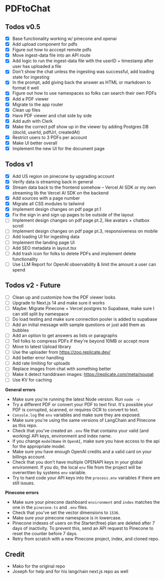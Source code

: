 # PDFtoChat

## Todos v0.5

- [x] Base functionality working w/ pinecone and openai
- [x] Add upload component for pdfs
- [x] Figure out how to acccept remote pdfs
- [x] Move ingest-data file into an API route
- [x] Add logic to run the ingest-data file with the userID + timestamp after user has uploaded a file
- [x] Don't show the chat unless the ingesting was successful, add loading state for ingesting
- [x] In the prompt, add giving back the answer as HTML or markdown to format it well
- [x] Figure out how to use namespaces so folks can search their own PDFs
- [x] Add a PDF viewer
- [x] Migrate to the app router
- [x] Clean up files
- [x] Have PDF viewer and chat side by side
- [x] Add auth with Clerk
- [x] Make the correct pdf show up in the viewer by adding Postgres DB (docId, userId, pdfUrl, createdAt)
- [x] Restrict users to 3 PDFs per account
- [x] Make UI better overall
- [x] Implement the new UI for the document page

## Todos v1

- [x] Add US region on pinecone by upgrading account
- [x] Verify data is streaming back in general
- [x] Stream data back to the frontend somehow – Vercel AI SDK or my own streaming lib the Vercel AI SDK on the backend
- [x] Add sources with a page number
- [x] Migrate all CSS modules to tailwind
- [x] Implement design changes on pdf page pt.1
- [x] Fix the sign in and sign up pages to be outside of the layout
- [ ] Implement design changes on pdf page pt.2, like avatars + chatbox scroll
- [ ] Implement design changes on pdf page pt.3, responsiveness on mobile
- [ ] Add loading UI for ingesting data
- [ ] Implement the landing page UI
- [ ] Add SEO metadata in layout.tsx
- [ ] Add trash icon for folks to delete PDFs and implement delete functionality
- [ ] Use LLM Report for OpenAI observability & limit the amount a user can spend

## Todos v2 - Future

- [ ] Clean up and customize how the PDF viewer looks
- [ ] Upgrade to Next.js 14 and make sure it works
- [ ] Maybe: Migrate Pinecone + Vercel postgres to Supabase, make sure I can still split by namespace
- [ ] Do load testing and make sure connection pooler is added to supabase
- [ ] Add an initial message with sample questions or just add them as bubbles
- [ ] Add an option to get answers as lists or paragraphs
- [ ] Tell folks to compress PDFs if they're beyond 10MB or accept more
- [ ] Move to latest Upload library
- [ ] Use the uploader from https://zoo.replicate.dev/
- [ ] Add better error handling
- [ ] Add rate limiting for uploads
- [ ] Replace images from chat with something better
- [ ] Make it detect handdrawn images: https://replicate.com/meta/nougat
- [ ] Use KV for caching

**General errors**

- Make sure you're running the latest Node version. Run `node -v`
- Try a different PDF or convert your PDF to text first. It's possible your PDF is corrupted, scanned, or requires OCR to convert to text.
- `Console.log` the `env` variables and make sure they are exposed.
- Make sure you're using the same versions of LangChain and Pinecone as this repo.
- Check that you've created an `.env` file that contains your valid (and working) API keys, environment and index name.
- If you change `modelName` in `OpenAI`, make sure you have access to the api for the appropriate model.
- Make sure you have enough OpenAI credits and a valid card on your billings account.
- Check that you don't have multiple OPENAPI keys in your global environment. If you do, the local `env` file from the project will be overwritten by systems `env` variable.
- Try to hard code your API keys into the `process.env` variables if there are still issues.

**Pinecone errors**

- Make sure your pinecone dashboard `environment` and `index` matches the one in the `pinecone.ts` and `.env` files.
- Check that you've set the vector dimensions to `1536`.
- Make sure your pinecone namespace is in lowercase.
- Pinecone indexes of users on the Starter(free) plan are deleted after 7 days of inactivity. To prevent this, send an API request to Pinecone to reset the counter before 7 days.
- Retry from scratch with a new Pinecone project, index, and cloned repo.

## Credit

- Mako for the original repo
- Joseph for help and for his langchain next.js repo as well
